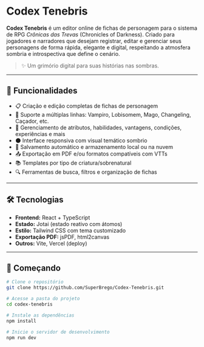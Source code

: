 # Codex Tenebris

**Codex Tenebris** é um editor online de fichas de personagem para o sistema de RPG *Crônicas das Trevas* (Chronicles of Darkness). Criado para jogadores e narradores que desejam registrar, editar e gerenciar seus personagens de forma rápida, elegante e digital, respeitando a atmosfera sombria e introspectiva que define o cenário.

> ✨ Um grimório digital para suas histórias nas sombras.

---

## 🧩 Funcionalidades

- 📋 Criação e edição completas de fichas de personagem
- 🦇 Suporte a múltiplas linhas: Vampiro, Lobisomem, Mago, Changeling, Caçador, etc.
- 🧠 Gerenciamento de atributos, habilidades, vantagens, condições, experiências e mais
- 🌑 Interface responsiva com visual temático sombrio
- 💾 Salvamento automático e armazenamento local ou na nuvem
- 📤 Exportação em PDF e/ou formatos compatíveis com VTTs
- 📚 Templates por tipo de criatura/sobrenatural
- 🔍 Ferramentas de busca, filtros e organização de fichas

---

## 🛠️ Tecnologias

- **Frontend:** React + TypeScript
- **Estado:** Jotai (estado reativo com átomos)
- **Estilo:** Tailwind CSS com tema customizado
- **Exportação PDF:** jsPDF, html2canvas
- **Outros:** Vite, Vercel (deploy)

---

## 🚀 Começando

```bash
# Clone o repositório
git clone https://github.com/SuperBrego/Codex-Tenebris.git

# Acesse a pasta do projeto
cd codex-tenebris

# Instale as dependências
npm install

# Inicie o servidor de desenvolvimento
npm run dev
```